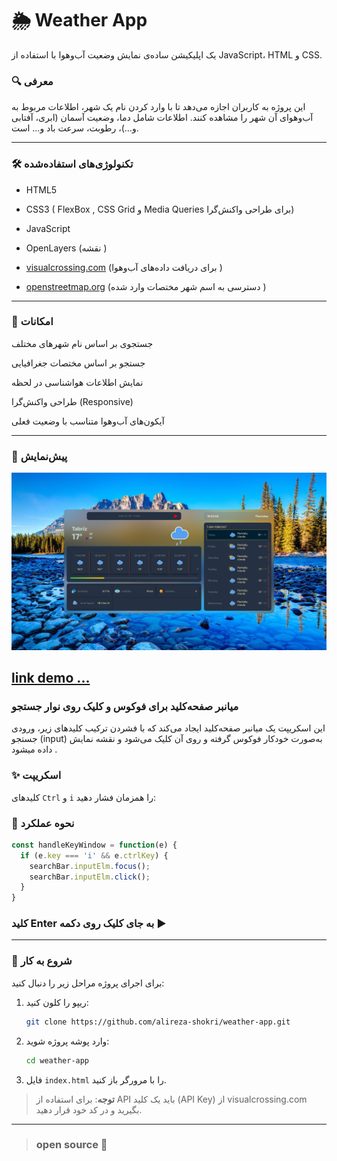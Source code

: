 # 🌦️ Weather App

یک اپلیکیشن ساده‌ی نمایش وضعیت آب‌وهوا با استفاده از JavaScript، HTML و CSS.

### 🔍 معرفی

 این پروژه به کاربران اجازه می‌دهد تا با وارد کردن نام یک شهر، اطلاعات مربوط به آب‌وهوای آن شهر را مشاهده کنند. اطلاعات شامل دما، وضعیت آسمان (ابری، آفتابی و...)، رطوبت، سرعت باد و... است.

---
### 🛠 تکنولوژی‌های استفاده‌شده

- HTML5  
- CSS3 (  FlexBox ,  CSS Grid و Media Queries برای طراحی واکنش‌گرا)  
- JavaScript   
- OpenLayers  (نقشه ) 
- [visualcrossing.com](https://visualcrossing.com) (برای دریافت داده‌های 
آب‌وهوا )

- [openstreetmap.org](https://openstreetmap.org) (دسترسی به اسم شهر مختصات وارد  شده )
---
### 🎯 امکانات

 جستجوی بر اساس نام شهرهای مختلف  

 جستجو بر اساس مختصات جغرافیایی

 نمایش اطلاعات هواشناسی در لحظه  

 طراحی واکنش‌گرا (Responsive)  

 آیکون‌های آب‌وهوا متناسب با وضعیت فعلی  

---
### 📸 پیش‌نمایش

![Weather App Screenshot](/backgroundImg/project_photo.png)

[link demo ...](https://alireza-shokri.github.io/weather-app/)
---

### میانبر صفحه‌کلید برای فوکوس و کلیک روی نوار جستجو

این اسکریپت یک میانبر صفحه‌کلید ایجاد می‌کند که با فشردن ترکیب کلیدهای زیر، ورودی جستجو (input) به‌صورت خودکار فوکوس گرفته و روی آن کلیک می‌شود و نقشه نمایش داده میشود .



### ✨  اسکریپت

 کلیدهای `Ctrl` و `i` را همزمان فشار دهید:



### 🧠 نحوه عملکرد

```js
const handleKeyWindow = function(e) {
  if (e.key === 'i' && e.ctrlKey) {
    searchBar.inputElm.focus();
    searchBar.inputElm.click();
  }
}

```
 ### کلید Enter به جای کلیک روی دکمه ▶️



---
### 🚀 شروع به کار

برای اجرای پروژه مراحل زیر را دنبال کنید:

1. ریپو را کلون کنید:

    ```bash
    git clone https://github.com/alireza-shokri/weather-app.git
    ```

2. وارد پوشه پروژه شوید:

    ```bash
    cd weather-app
    ```

3. فایل `index.html` را با مرورگر باز کنید.

> **توجه**: برای استفاده از API باید یک کلید (API Key) از visualcrossing.com بگیرید و در کد خود قرار دهید.

---
> ### open source    🌱


